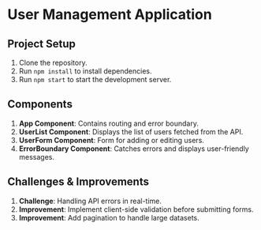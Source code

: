 # User Management Application

## Project Setup

1. Clone the repository.
2. Run `npm install` to install dependencies.
3. Run `npm start` to start the development server.

## Components

1. **App Component**: Contains routing and error boundary.
2. **UserList Component**: Displays the list of users fetched from the API.
3. **UserForm Component**: Form for adding or editing users.
4. **ErrorBoundary Component**: Catches errors and displays user-friendly messages.

## Challenges & Improvements

1. **Challenge**: Handling API errors in real-time.
2. **Improvement**: Implement client-side validation before submitting forms.
3. **Improvement**: Add pagination to handle large datasets.

